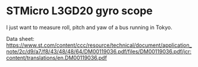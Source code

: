 # STMicro L3GD20 gyro scope

I just want to measure roll, pitch and yaw of a bus running in Tokyo.

Data sheet: https://www.st.com/content/ccc/resource/technical/document/application_note/2c/d9/a7/f8/43/48/48/64/DM00119036.pdf/files/DM00119036.pdf/jcr:content/translations/en.DM00119036.pdf

